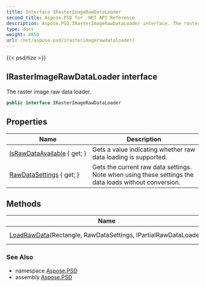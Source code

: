 ```yaml
---
title: Interface IRasterImageRawDataLoader
second_title: Aspose.PSD for .NET API Reference
description: Aspose.PSD.IRasterImageRawDataLoader interface. The raster image raw data loader
type: docs
weight: 4850
url: /net/aspose.psd/irasterimagerawdataloader/
---
```

{{< psd/tize >}}
## IRasterImageRawDataLoader interface

The raster image raw data loader.

```csharp
public interface IRasterImageRawDataLoader
```

## Properties

| Name | Description |
| --- | --- |
| [IsRawDataAvailable](../../aspose.psd/irasterimagerawdataloader/israwdataavailable/) { get; } | Gets a value indicating whether raw data loading is supported. |
| [RawDataSettings](../../aspose.psd/irasterimagerawdataloader/rawdatasettings/) { get; } | Gets the current raw data settings. Note when using these settings the data loads without conversion. |

## Methods

| Name | Description |
| --- | --- |
| [LoadRawData](../../aspose.psd/irasterimagerawdataloader/loadrawdata/)(Rectangle, RawDataSettings, IPartialRawDataLoader) | Loads raw data. |

### See Also

* namespace [Aspose.PSD](../../aspose.psd/)
* assembly [Aspose.PSD](../../)


